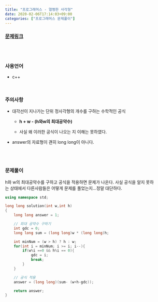 ```yaml
---
title: "프로그래머스 - 멀쩡한 사각형"
date: 2020-02-06T17:14:03+09:00
categories: ["프로그래머스 문제풀이"]
---
```


### [문제링크](https://programmers.co.kr/learn/courses/30/lessons/62048)

<br><br>

### 사용언어

- c++

<br><vr>

### 주의사항

- 대각선이 지나가는 단위 정사각형의 개수를 구하는 수학적인 공식

  - **h + w - (h와w의 최대공약수)**

  - 사실 왜 이러한 공식이 나오는 지 이해는 못하였다.

- answer의 자료형이 괜히 long long이 아니다.

<br><br>

### 문제풀이

h와 w의 최대공약수를 구하고 공식을 적용하면 문제가 나온다. 사실 공식을 알지 못하는 상태에서 다른사람들은 어떻게 문제를 풀었는지...정말 대단하다.

~~~c++
using namespace std;

long long solution(int w,int h)
{
	long long answer = 1;

    // 최대 공약수 구하기
    int gdc = 0;
    long long sum = (long long)w * (long long)h;

    int minNum = (w > h) ? h : w;
    for(int i = minNum; i >= i; i--){
        if(w%i ==0 && h%i == 0){
            gdc = i;
            break;
        }
    }

    // 공식 적용
    answer = (long long)(sum- (w+h-gdc));

	return answer;
}
~~~
